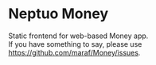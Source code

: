 # Neptuo Money
Static frontend for web-based Money app. <br>
If you have something to say, please use https://github.com/maraf/Money/issues.
